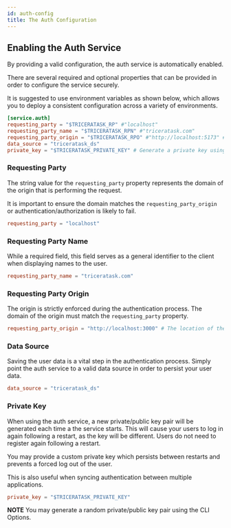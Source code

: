 ```yaml
---
id: auth-config
title: The Auth Configuration
---
```


## Enabling the Auth Service

By providing a valid configuration, the auth service is automatically enabled.

There are several required and optional properties that can be provided in order to
configure the service securely.

It is suggested to use environment variables as shown below, which allows you to deploy a consistent configuration
across a variety of environments.

```toml
[service.auth]
requesting_party = "$TRICERATASK_RP" #"localhost"
requesting_party_name = "$TRICERATASK_RPN" #"triceratask.com"
requesting_party_origin = "$TRICERATASK_RPO" #"http://localhost:5173" #Origin of the client. http://localhost:5173
data_source = "triceratask_ds"
private_key = "$TRICERATASK_PRIVATE_KEY" # Generate a private key using CLI Options
```

### Requesting Party

The string value for the `requesting_party` property represents the domain of the origin that is performing the request.

It is important to ensure the domain matches the `requesting_party_origin` or authentication/authorization is likely to fail.

```toml
requesting_party = "localhost"
```

### Requesting Party Name

While a required field, this field serves as a general identifier to the client when displaying names to the user.

```toml
requesting_party_name = "triceratask.com"
```

### Requesting Party Origin

The origin is strictly enforced during the authentication process. The domain of the origin must match the `requesting_party` property.

```toml
requesting_party_origin = "http://localhost:3000" # The location of the client side app.
```

### Data Source

Saving the user data is a vital step in the authentication process. Simply point the auth service to a valid data source in
order to persist your user data.

```toml
data_source = "triceratask_ds"
```

### Private Key

When using the auth service, a new private/public key pair will be generated each time a the service starts. This will
cause your users to log in again following a restart, as the key will be different. Users do not need to register
again following a restart.

You may provide a custom private key which persists between restarts and prevents a forced log out of the user.

This is also useful when syncing authentication between multiple applications.

```toml
private_key = "$TRICERATASK_PRIVATE_KEY"
```

**NOTE** You may generate a random private/public key pair using the CLI Options.

